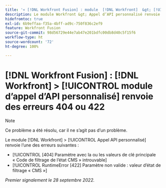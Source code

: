 ```yaml
---
title: '« [!DNL Workfront Fusion] : module  [!DNL Workfront]  &gt; [!UICONTROL Appel d’API personnalisé] renvoyant des erreurs 404 ou 422 »'
description: Le module Workfront &gt; Appel d’API personnalisé renvoie une erreur.
hidefromtoc: true
exl-id: 6b9effaa-f35a-4bff-ad9c-750f836c2ef9
feature: Workfront Fusion
source-git-commit: 98d56729e44e7ab47e201bdfc00db8d40c5f15f6
workflow-type: ht
source-wordcount: '72'
ht-degree: 100%

---
```


# [!DNL Workfront Fusion] : [!DNL Workfront] > [!UICONTROL module d’appel d’API personnalisé] renvoie des erreurs 404 ou 422

>[!NOTE]
>
>Ce problème a été résolu, car il ne s’agit pas d’un problème.

Le module [!DNL Workfront] > [!UICONTROL Appel API personnalisé] renvoie l’une des erreurs suivantes :

* [!UICONTROL [404] Paramètre avec la ou les valeurs de clé principale « Code de filtrage de l’état CMS » introuvable]
* [!UICONTROL RuntimeError [422] Paramètre non valide : valeur d’état de filtrage « CMS »]

_Premier signalement le 28 septembre 2022._
